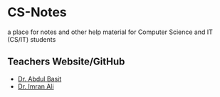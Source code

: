# CS-Notes
a place for notes and other help material for Computer Science and IT (CS/IT) students

## Teachers Website/GitHub
- [Dr. Abdul Basit](https://sites.google.com/site/abdulbasitkhan/home)
- [Dr. Imran Ali](https://github.com/beyond2013)
